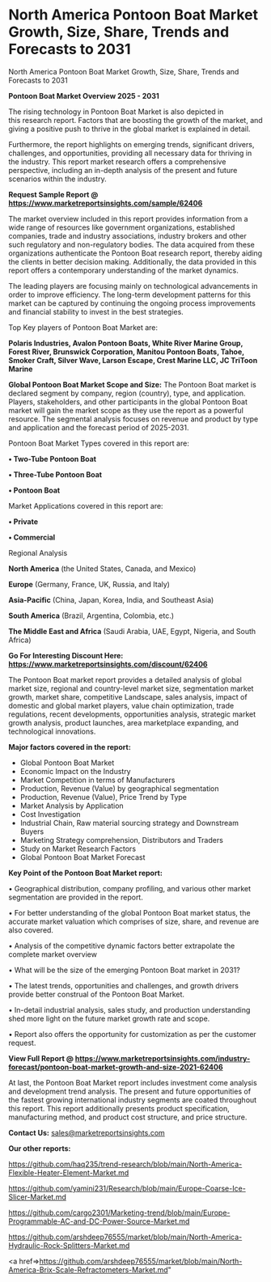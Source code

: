 # North America Pontoon Boat Market Growth, Size, Share, Trends and Forecasts to 2031
North America Pontoon Boat Market Growth, Size, Share, Trends and Forecasts to 2031

<Strong> Pontoon Boat Market Overview 2025 - 2031</strong>

The rising technology in Pontoon Boat Market is also depicted in this research report. Factors that are boosting the growth of the market, and giving a positive push to thrive in the global market is explained in detail.

Furthermore, the report highlights on emerging trends, significant drivers, challenges, and opportunities, providing all necessary data for thriving in the industry. This report market research offers a comprehensive perspective, including an in-depth analysis of the present and future scenarios within the industry.

<strong>Request Sample Report @ <a href=https://www.marketreportsinsights.com/sample/62406>https://www.marketreportsinsights.com/sample/62406</a></strong>

The market overview included in this report provides information from a wide range of resources like government organizations, established companies, trade and industry associations, industry brokers and other such regulatory and non-regulatory bodies. The data acquired from these organizations authenticate the Pontoon Boat research report, thereby aiding the clients in better decision making. Additionally, the data provided in this report offers a contemporary understanding of the market dynamics.

The leading players are focusing mainly on technological advancements in order to improve efficiency. The long-term development patterns for this market can be captured by continuing the ongoing process improvements and financial stability to invest in the best strategies.

Top Key players of Pontoon Boat Market are:

<strong>Polaris Industries, Avalon Pontoon Boats, White River Marine Group, Forest River, Brunswick Corporation, Manitou Pontoon Boats, Tahoe, Smoker Craft, Silver Wave, Larson Escape, Crest Marine LLC, JC TriToon Marine</strong>

<strong><b>Global Pontoon Boat Market Scope and Size:</b></strong>
The Pontoon Boat market is declared segment by company, region (country), type, and application. Players, stakeholders, and other participants in the global Pontoon Boat market will gain the market scope as they use the report as a powerful resource. The segmental analysis focuses on revenue and product by type and application and the forecast period of 2025-2031.

Pontoon Boat Market Types covered in this report are:

<strong>• Two-Tube Pontoon Boat

• Three-Tube Pontoon Boat

• Pontoon Boat</strong>

Market Applications covered in this report are:

<strong>• Private

• Commercial</strong> 

Regional Analysis

<strong>North America</strong> (the United States, Canada, and Mexico)

<strong>Europe</strong> (Germany, France, UK, Russia, and Italy)

<strong>Asia-Pacific</strong> (China, Japan, Korea, India, and Southeast Asia)

<strong>South America</strong> (Brazil, Argentina, Colombia, etc.)

<strong>The Middle East and Africa</strong> (Saudi Arabia, UAE, Egypt, Nigeria, and South Africa)

<strong>Go For Interesting Discount Here: <a href=https://www.marketreportsinsights.com/discount/62406>https://www.marketreportsinsights.com/discount/62406</a></strong>

The Pontoon Boat market report provides a detailed analysis of global market size, regional and country-level market size, segmentation market growth, market share, competitive Landscape, sales analysis, impact of domestic and global market players, value chain optimization, trade regulations, recent developments, opportunities analysis, strategic market growth analysis, product launches, area marketplace expanding, and technological innovations.

<strong><b>Major factors covered in the report:</b></strong>
<ul>
  <li>Global Pontoon Boat Market </li>
  <li>Economic Impact on the Industry</li>
  <li>Market Competition in terms of Manufacturers</li>
  <li>Production, Revenue (Value) by geographical segmentation</li>
  <li>Production, Revenue (Value), Price Trend by Type</li>
  <li>Market Analysis by Application</li>
  <li>Cost Investigation</li>
  <li>Industrial Chain, Raw material sourcing strategy and Downstream Buyers</li>
  <li>Marketing Strategy comprehension, Distributors and Traders</li>
  <li>Study on Market Research Factors</li>
  <li>Global Pontoon Boat Market Forecast</li>
</ul>

<strong><b>Key Point of the Pontoon Boat Market report:</b></strong>

• Geographical distribution, company profiling, and various other market segmentation are provided in the report.

• For better understanding of the global Pontoon Boat market status, the accurate market valuation which comprises of size, share, and revenue are also covered.

• Analysis of the competitive dynamic factors better extrapolate the complete market overview

• What will be the size of the emerging Pontoon Boat market in 2031?

• The latest trends, opportunities and challenges, and growth drivers provide better construal of the Pontoon Boat Market.

• In-detail industrial analysis, sales study, and production understanding shed more light on the future market growth rate and scope.

• Report also offers the opportunity for customization as per the customer request.

<strong><b>View Full Report @ <a href=https://www.marketreportsinsights.com/industry-forecast/pontoon-boat-market-growth-and-size-2021-62406>https://www.marketreportsinsights.com/industry-forecast/pontoon-boat-market-growth-and-size-2021-62406</a></b></strong>


At last, the Pontoon Boat Market report includes investment come analysis and development trend analysis. The present and future opportunities of the fastest growing international industry segments are coated throughout this report. This report additionally presents product specification, manufacturing method, and product cost structure, and price structure.

<strong>Contact Us:</strong>
sales@marketreportsinsights.com

<strong>Our other reports:</strong>

<a href=https://github.com/haq235/trend-research/blob/main/North-America-Flexible-Heater-Element-Market.md>https://github.com/haq235/trend-research/blob/main/North-America-Flexible-Heater-Element-Market.md</a>

<a href=https://github.com/yamini231/Research/blob/main/Europe-Coarse-Ice-Slicer-Market.md>https://github.com/yamini231/Research/blob/main/Europe-Coarse-Ice-Slicer-Market.md</a>

<a href=https://github.com/cargo2301/Marketing-trend/blob/main/Europe-Programmable-AC-and-DC-Power-Source-Market.md>https://github.com/cargo2301/Marketing-trend/blob/main/Europe-Programmable-AC-and-DC-Power-Source-Market.md</a>

<a href=https://github.com/arshdeep76555/market/blob/main/North-America-Hydraulic-Rock-Splitters-Market.md>https://github.com/arshdeep76555/market/blob/main/North-America-Hydraulic-Rock-Splitters-Market.md</a>

<a href=>https://github.com/arshdeep76555/market/blob/main/North-America-Brix-Scale-Refractometers-Market.md</a>"
